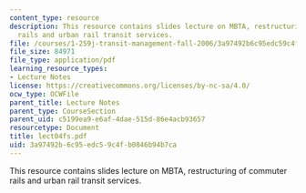 ```yaml
---
content_type: resource
description: This resource contains slides lecture on MBTA, restructuring of commuter
  rails and urban rail transit services.
file: /courses/1-259j-transit-management-fall-2006/3a97492b6c95edc59c4fb0846b94b7ca_lect04fs.pdf
file_size: 84971
file_type: application/pdf
learning_resource_types:
- Lecture Notes
license: https://creativecommons.org/licenses/by-nc-sa/4.0/
ocw_type: OCWFile
parent_title: Lecture Notes
parent_type: CourseSection
parent_uid: c5199ea9-e6af-4dae-515d-86e4acb93657
resourcetype: Document
title: lect04fs.pdf
uid: 3a97492b-6c95-edc5-9c4f-b0846b94b7ca
---
```

This resource contains slides lecture on MBTA, restructuring of commuter rails and urban rail transit services.